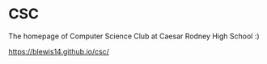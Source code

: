 # CSC
The homepage of Computer Science Club at Caesar Rodney High School :)

https://blewis14.github.io/csc/
